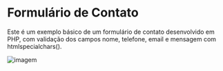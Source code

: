 # Formulário de Contato

Este é um exemplo básico de um formulário de contato desenvolvido em PHP, com validação dos campos nome, telefone, email e mensagem com htmlspecialchars().

![imagem](https://github.com/user-attachments/assets/cd264a0c-dd1f-4faf-a9b2-98096cf6dd4e)
